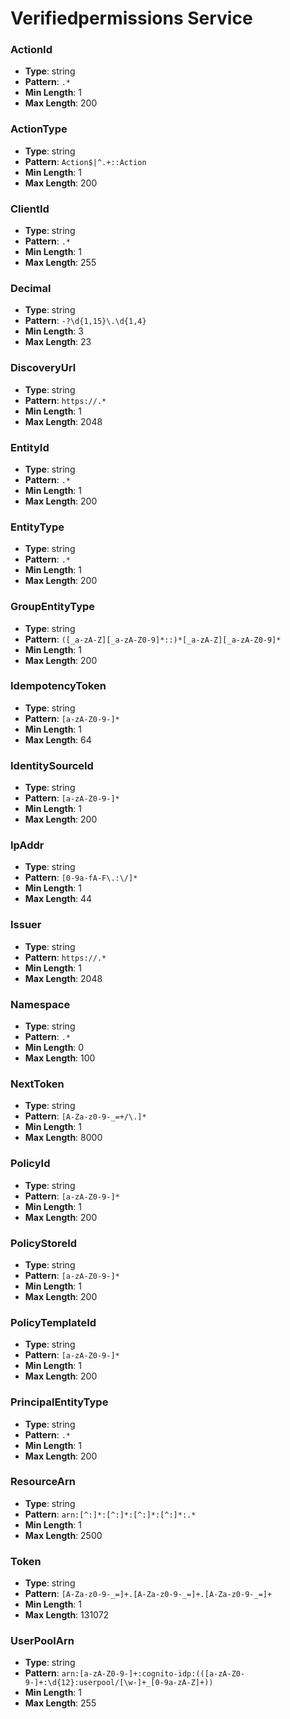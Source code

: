 # Verifiedpermissions Service

### ActionId
- **Type**: string
- **Pattern**: `.*`
- **Min Length**: 1
- **Max Length**: 200

### ActionType
- **Type**: string
- **Pattern**: `Action$|^.+::Action`
- **Min Length**: 1
- **Max Length**: 200

### ClientId
- **Type**: string
- **Pattern**: `.*`
- **Min Length**: 1
- **Max Length**: 255

### Decimal
- **Type**: string
- **Pattern**: `-?\d{1,15}\.\d{1,4}`
- **Min Length**: 3
- **Max Length**: 23

### DiscoveryUrl
- **Type**: string
- **Pattern**: `https://.*`
- **Min Length**: 1
- **Max Length**: 2048

### EntityId
- **Type**: string
- **Pattern**: `.*`
- **Min Length**: 1
- **Max Length**: 200

### EntityType
- **Type**: string
- **Pattern**: `.*`
- **Min Length**: 1
- **Max Length**: 200

### GroupEntityType
- **Type**: string
- **Pattern**: `([_a-zA-Z][_a-zA-Z0-9]*::)*[_a-zA-Z][_a-zA-Z0-9]*`
- **Min Length**: 1
- **Max Length**: 200

### IdempotencyToken
- **Type**: string
- **Pattern**: `[a-zA-Z0-9-]*`
- **Min Length**: 1
- **Max Length**: 64

### IdentitySourceId
- **Type**: string
- **Pattern**: `[a-zA-Z0-9-]*`
- **Min Length**: 1
- **Max Length**: 200

### IpAddr
- **Type**: string
- **Pattern**: `[0-9a-fA-F\.:\/]*`
- **Min Length**: 1
- **Max Length**: 44

### Issuer
- **Type**: string
- **Pattern**: `https://.*`
- **Min Length**: 1
- **Max Length**: 2048

### Namespace
- **Type**: string
- **Pattern**: `.*`
- **Min Length**: 0
- **Max Length**: 100

### NextToken
- **Type**: string
- **Pattern**: `[A-Za-z0-9-_=+/\.]*`
- **Min Length**: 1
- **Max Length**: 8000

### PolicyId
- **Type**: string
- **Pattern**: `[a-zA-Z0-9-]*`
- **Min Length**: 1
- **Max Length**: 200

### PolicyStoreId
- **Type**: string
- **Pattern**: `[a-zA-Z0-9-]*`
- **Min Length**: 1
- **Max Length**: 200

### PolicyTemplateId
- **Type**: string
- **Pattern**: `[a-zA-Z0-9-]*`
- **Min Length**: 1
- **Max Length**: 200

### PrincipalEntityType
- **Type**: string
- **Pattern**: `.*`
- **Min Length**: 1
- **Max Length**: 200

### ResourceArn
- **Type**: string
- **Pattern**: `arn:[^:]*:[^:]*:[^:]*:[^:]*:.*`
- **Min Length**: 1
- **Max Length**: 2500

### Token
- **Type**: string
- **Pattern**: `[A-Za-z0-9-_=]+.[A-Za-z0-9-_=]+.[A-Za-z0-9-_=]+`
- **Min Length**: 1
- **Max Length**: 131072

### UserPoolArn
- **Type**: string
- **Pattern**: `arn:[a-zA-Z0-9-]+:cognito-idp:(([a-zA-Z0-9-]+:\d{12}:userpool/[\w-]+_[0-9a-zA-Z]+))`
- **Min Length**: 1
- **Max Length**: 255

